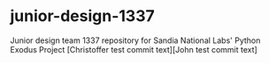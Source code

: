 # junior-design-1337
Junior design team 1337 repository for Sandia National Labs' Python Exodus Project
[Christoffer test commit text][John test commit text]